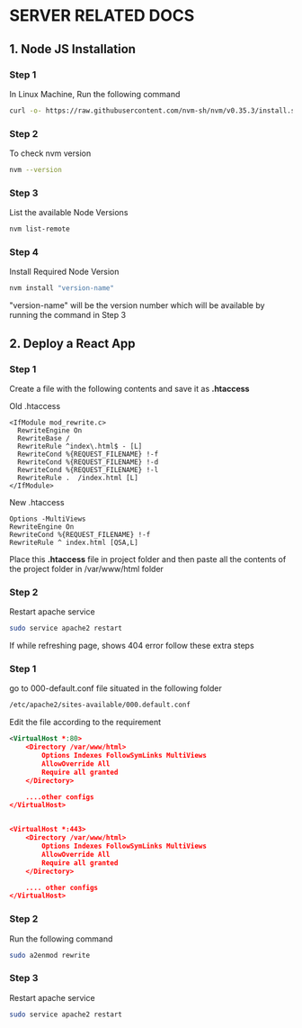 # SERVER RELATED DOCS

## 1. Node JS Installation

### Step 1

In Linux Machine, Run the following command

```bash
curl -o- https://raw.githubusercontent.com/nvm-sh/nvm/v0.35.3/install.sh|bash 
```

### Step 2

To check nvm version

```bash
nvm --version
```

### Step 3

List the available Node Versions

```bash
nvm list-remote
```

### Step 4

Install Required Node Version

```bash
nvm install "version-name"
```

"version-name" will be the version number which will be available by running the command in Step 3

## 2. Deploy a React App

### Step 1

Create a file with the following contents and save it as **.htaccess**

Old .htaccess

```htaccess
<IfModule mod_rewrite.c>
  RewriteEngine On
  RewriteBase /
  RewriteRule ^index\.html$ - [L]
  RewriteCond %{REQUEST_FILENAME} !-f
  RewriteCond %{REQUEST_FILENAME} !-d
  RewriteCond %{REQUEST_FILENAME} !-l
  RewriteRule .  /index.html [L]
</IfModule>
```

New .htaccess

```htaccess
Options -MultiViews
RewriteEngine On
RewriteCond %{REQUEST_FILENAME} !-f
RewriteRule ^ index.html [QSA,L]
```

Place this **.htaccess** file in project folder and then paste all the contents of the project folder in  /var/www/html folder

### Step 2

Restart apache service

```bash
sudo service apache2 restart
```

If while refreshing page, shows 404 error follow these extra steps

### Step 1

go to 000-default.conf file situated in the following folder

```bash
/etc/apache2/sites-available/000.default.conf
```

Edit the file according to the requirement

```xml
<VirtualHost *:80>
    <Directory /var/www/html>
        Options Indexes FollowSymLinks MultiViews
        AllowOverride All
        Require all granted
    </Directory>

    ....other configs
</VirtualHost>


<VirtualHost *:443>
    <Directory /var/www/html>
        Options Indexes FollowSymLinks MultiViews
        AllowOverride All
        Require all granted
    </Directory>

    .... other configs
</VirtualHost>
```

### Step 2

Run the following command

```bash
sudo a2enmod rewrite
```

### Step 3

Restart apache service

```bash
sudo service apache2 restart
```
